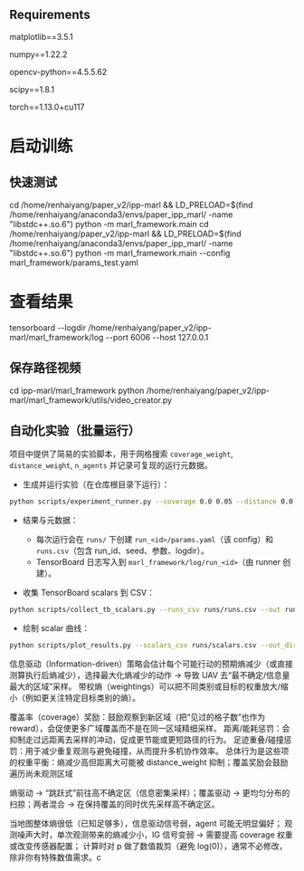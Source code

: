 ## Requirements

matplotlib==3.5.1
   
numpy==1.22.2
   
opencv-python==4.5.5.62
   
scipy==1.8.1
   
torch==1.13.0+cu117
   


# 启动训练
## 快速测试
cd /home/renhaiyang/paper_v2/ipp-marl && LD_PRELOAD=$(find /home/renhaiyang/anaconda3/envs/paper_ipp_marl/ -name "libstdc++.so.6") python -m marl_framework.main 
cd /home/renhaiyang/paper_v2/ipp-marl && LD_PRELOAD=$(find /home/renhaiyang/anaconda3/envs/paper_ipp_marl/ -name "libstdc++.so.6") python -m marl_framework.main --config marl_framework/params_test.yaml

# 查看结果
tensorboard --logdir /home/renhaiyang/paper_v2/ipp-marl/marl_framework/log --port 6006 --host 127.0.0.1


## 保存路径视频
cd ipp-marl/marl_framework python /home/renhaiyang/paper_v2/ipp-marl/marl_framework/utils/video_creator.py


## 自动化实验（批量运行）

项目中提供了简易的实验脚本，用于网格搜索 `coverage_weight`, `distance_weight`, `n_agents` 并记录可复现的运行元数据。

- 生成并运行实验（在仓库根目录下运行）：

```bash
python scripts/experiment_runner.py --coverage 0.0 0.05 --distance 0.0 0.01 --agents 2 4 --repeats 3
```

- 结果与元数据：
	- 每次运行会在 `runs/` 下创建 `run_<id>/params.yaml`（该 config）和 `runs.csv`（包含 run_id、seed、参数、logdir）。
	- TensorBoard 日志写入到 `marl_framework/log/run_<id>`（由 runner 创建）。

- 收集 TensorBoard scalars 到 CSV：

```bash
python scripts/collect_tb_scalars.py --runs_csv runs/runs.csv --out runs/scalars.csv
```

- 绘制 scalar 曲线：

```bash
python scripts/plot_results.py --scalars_csv runs/scalars.csv --out_dir runs/plots
```


信息驱动（Information-driven）策略会估计每个可能行动的预期熵减少（或直接测算执行后熵减少），选择最大化熵减少的动作 → 导致 UAV 去“最不确定/信息量最大的区域”采样。
带权熵（weightings）可以把不同类别或目标的权重放大/缩小（例如更关注特定目标类别的熵）。


覆盖率（coverage）奖励：鼓励观察到新区域（把“见过的格子数”也作为 reward），会促使更多广域覆盖而不是在同一区域精细采样。
距离/能耗惩罚：会抑制走过远距离去采样的冲动，促成更节能或更短路径的行为。
足迹重叠/碰撞惩罚：用于减少重复观测与避免碰撞，从而提升多机协作效率。
总体行为是这些项的权重平衡：熵减少高但距离大可能被 distance_weight 抑制；覆盖奖励会鼓励遍历尚未观测区域

熵驱动 → “跳跃式”前往高不确定区（信息密集采样）；覆盖驱动 → 更均匀分布的扫掠；两者混合 → 在保持覆盖的同时优先采样高不确定区。

当地图整体熵很低（已知足够多），信息驱动信号弱，agent 可能无明显偏好；
观测噪声大时，单次观测带来的熵减少小，IG 信号变弱 → 需要提高 coverage 权重或改变传感器配置；
计算时对 p 做了数值裁剪（避免 log(0)），通常不必修改，除非你有特殊数值需求。c


